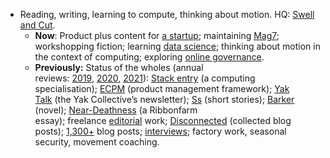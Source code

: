- Reading, writing, learning to compute, thinking about motion. HQ: [Swell and Cut](https://swellandcut.com).
    - **Now**: Product plus content for [a startup](https://www.linkedin.com/in/matthewssweet/); maintaining [Mag7](https://swellandcut.com/mag7); workshopping fiction; learning [data science](https://www.coursera.org/specializations/data-science-python); thinking about motion in the context of computing; exploring [online governance](https://www.yakcollective.org/projects/yak-online-governance-primer/).
    - **Previously:** Status of the wholes (annual reviews: [2019](https://swellandcut.wordpress.com/2019/01/29/the-status-of-the-wholes/), [2020](https://swellandcut.com/sotw2020), [2021](https://swellandcut.com/sotw-2021)): [Stack entry](https://swellandcut.com/stack-entered/) (a computing specialisation); [ECPM](https://swellandcut.com/ecpm) (product management framework); [Yak Talk](https://yakcollective.substack.com/) (the Yak Collective’s newsletter); [Ss](https://swellandcut.com/ss) (short stories); [Barker](https://swellandcut.com/barker) (novel); [Near-Deathness](https://www.ribbonfarm.com/2018/06/21/near-deathness/) (a Ribbonfarm essay); freelance [editorial](https://swellandcut.com/editorial) work; [Disconnected](https://swellandcut.com/disconnected) (collected blog posts); [1,300+](https://swellandcut.com/archive) blog posts; [interviews](https://swellandcut.com/interviews); factory work, seasonal security, movement coaching.
